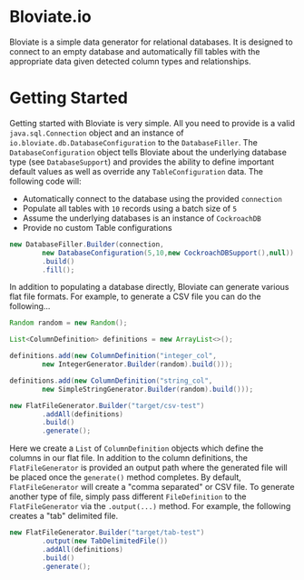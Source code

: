 # Bloviate.io

Bloviate is a simple data generator for relational databases. It is designed to connect to an empty database and automatically fill tables with the appropriate data given detected column types and relationships.

# Getting Started

Getting started with Bloviate is very simple. All you need to provide is a valid `java.sql.Connection` object and an instance of `io.bloviate.db.DatabaseConfiguration` to the `DatabaseFiller`. The `DatabaseConfiguration` object tells Bloviate about the underlying database type (see `DatabaseSupport`) and provides the ability to define important default values as well as override any `TableConfiguration` data. The following code will:

* Automatically connect to the database using the provided `connection`
* Populate all tables with `10` records using a batch size of `5`
* Assume the underlying databases is an instance of `CockroachDB`
* Provide no custom Table configurations

```java
new DatabaseFiller.Builder(connection,
        new DatabaseConfiguration(5,10,new CockroachDBSupport(),null))
        .build()
        .fill();
```

In addition to populating a database directly, Bloviate can generate various flat file formats. For example, to generate a CSV file you can do the following...

```java
Random random = new Random();

List<ColumnDefinition> definitions = new ArrayList<>();

definitions.add(new ColumnDefinition("integer_col",
        new IntegerGenerator.Builder(random).build()));

definitions.add(new ColumnDefinition("string_col",
        new SimpleStringGenerator.Builder(random).build()));

new FlatFileGenerator.Builder("target/csv-test")
        .addAll(definitions)
        .build()
        .generate();
```

Here we create a `List` of `ColumnDefinition` objects which define the columns in our flat file. In addition to the column definitions, the `FlatFileGenerator` is provided an output path where the generated file will be placed once the `generate()` method completes. By default, `FlatFileGenerator` will create a "comma separated" or CSV file. To generate another type of file, simply pass different `FileDefinition` to the `FlatFileGenerator` via the `.output(...)` method. For example, the
following creates a "tab" delimited file.

```java
new FlatFileGenerator.Builder("target/tab-test")
        .output(new TabDelimitedFile())
        .addAll(definitions)
        .build()
        .generate();
```